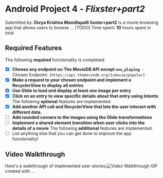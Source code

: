 # Android Project 4 - *Flixster+part2*
Submitted by: **Divya Krishna Mamillapalli**
**lixster+part2** is a movie browsing app that allows users to browse ... [TODO] 
Time spent: **10** hours spent in total
## Required Features
The following **required** functionality is completed:
- [x] **Choose any endpoint on The MovieDB API except `now_playing`**
  - Chosen Endpoint: `[https://api.themoviedb.org/3/movie/popular]`
- [x] **Make a request to your chosen endpoint and implement a RecyclerView to display all entries**
- [x] **Use Glide to load and display at least one image per entry**
- [x] **Click on an entry to view specific details about that entry using Intents**
The following **optional** features are implemented:
- [x] **Add another API call and RecyclerView that lets the user interact with different data.** 
- [ ] **Add rounded corners to the images using the Glide transformations**
- [ ] **Implement a shared element transition when user clicks into the details of a movie**
The following **additional** features are implemented:
- [ ] List anything else that you can get done to improve the app functionality!
## Video Walkthrough
Here's a walkthrough of implemented user stories:<img src='http://i.imgur.com/link/to/your/gif/file.gif' title='Video Walkthrough' width='' alt='Video Walkthrough' /><!-- Replace this with whatever GIF tool you used! -->
GIF created with ...  <!-- Recommended tools:
[Kap](https://getkap.co/) for macOS
[ScreenToGif](https://www.screentogif.com/) for Windows
[peek](https://github.com/phw/peek) for Linux. -->
